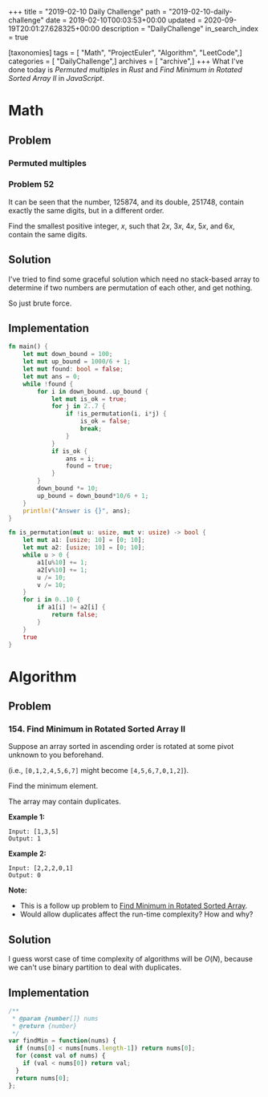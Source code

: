 +++
title = "2019-02-10 Daily Challenge"
path = "2019-02-10-daily-challenge"
date = 2019-02-10T00:03:53+00:00
updated = 2020-09-19T20:01:27.628325+00:00
description = "DailyChallenge"
in_search_index = true

[taxonomies]
tags = [ "Math", "ProjectEuler", "Algorithm", "LeetCode",]
categories = [ "DailyChallenge",]
archives = [ "archive",]
+++
What I've done today is *Permuted multiples* in *Rust* and *Find Minimum in Rotated Sorted Array II* in *JavaScript*.

<!--more-->

# Math

## Problem

### Permuted multiples

### Problem 52

It can be seen that the number, 125874, and its double, 251748, contain exactly the same digits, but in a different order.

Find the smallest positive integer, *x*, such that 2*x*, 3*x*, 4*x*, 5*x*, and 6*x*, contain the same digits.

## Solution

I've tried to find some graceful solution which need no stack-based array to determine if two numbers are permutation of each other, and get nothing.

So just brute force.

## Implementation

```rust
fn main() {
    let mut down_bound = 100;
    let mut up_bound = 1000/6 + 1;
    let mut found: bool = false;
    let mut ans = 0;
    while !found {
        for i in down_bound..up_bound {
            let mut is_ok = true;
            for j in 2..7 {
                if !is_permutation(i, i*j) {
                    is_ok = false;
                    break;
                }
            }
            if is_ok {
                ans = i;
                found = true;
            }
        }
        down_bound *= 10;
        up_bound = down_bound*10/6 + 1;
    }
    println!("Answer is {}", ans);
}

fn is_permutation(mut u: usize, mut v: usize) -> bool {
    let mut a1: [usize; 10] = [0; 10];
    let mut a2: [usize; 10] = [0; 10];
    while u > 0 {
        a1[u%10] += 1;
        a2[v%10] += 1;
        u /= 10;
        v /= 10;
    }
    for i in 0..10 {
        if a1[i] != a2[i] {
            return false;
        }
    }
    true
}
```

# Algorithm

## Problem

### 154. Find Minimum in Rotated Sorted Array II

Suppose an array sorted in ascending order is rotated at some pivot unknown to you beforehand.

(i.e.,  `[0,1,2,4,5,6,7]` might become  `[4,5,6,7,0,1,2]`).

Find the minimum element.

The array may contain duplicates.

**Example 1:**

```
Input: [1,3,5]
Output: 1
```

**Example 2:**

```
Input: [2,2,2,0,1]
Output: 0
```

**Note:**

- This is a follow up problem to [Find Minimum in Rotated Sorted Array](https://leetcode.com/problems/find-minimum-in-rotated-sorted-array/description/).
- Would allow duplicates affect the run-time complexity? How and why?

## Solution

I guess worst case of time complexity of algorithms will be $O(N)$, because we can't use binary partition to deal with duplicates.

## Implementation

```js
/**
 * @param {number[]} nums
 * @return {number}
 */
var findMin = function(nums) {
  if (nums[0] < nums[nums.length-1]) return nums[0];
  for (const val of nums) {
    if (val < nums[0]) return val;
  }
  return nums[0];
};
```